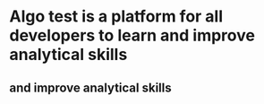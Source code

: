 # Algo test is a platform for all developers to learn and improve analytical skills
## and improve analytical skills
